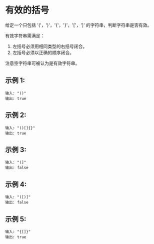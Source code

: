 # 有效的括号

给定一个只包括 '('，')'，'{'，'}'，'['，']' 的字符串，判断字符串是否有效。

有效字符串需满足：

1. 左括号必须用相同类型的右括号闭合。
2. 左括号必须以正确的顺序闭合。

注意空字符串可被认为是有效字符串。

## 示例 1:
```
输入: "()"
输出: true
```

## 示例 2:
```
输入: "()[]{}"
输出: true
```

## 示例 3:
```
输入: "(]"
输出: false
```

## 示例 4:
```
输入: "([)]"
输出: false
```

## 示例 5:
```
输入: "{[]}"
输出: true
```
